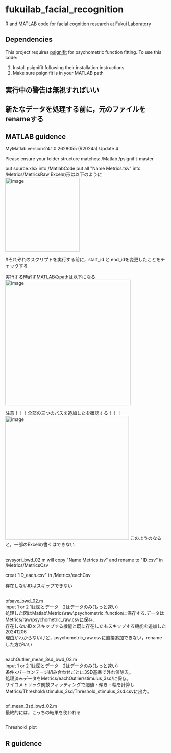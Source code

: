 # fukuilab_facial_recognition
R and MATLAB code for facial cognition research at Fukui Laboratory

## Dependencies
This project requires [psignifit](https://github.com/wichmann-lab/psignifit) for psychometric function fitting. 
To use this code:
1. Install psignifit following their installation instructions
2. Make sure psignifit is in your MATLAB path

## 実行中の警告は無視すればいい
## 新たなデータを処理する前に，元のファイルをrenameする

## MATLAB guidence
MyMatlab version:24.1.0.2628055 (R2024a) Update 4

Please ensure your folder structure matches:
/Matlab
/psignifit-master

put source.xlsx into /MatlabCode
put all "Name Metrics.tsv" into /Metrics/MetricsRaw
Excelの形は以下のように
<img width="232" alt="image" src="https://github.com/user-attachments/assets/6e11b5d1-5216-4baa-a040-0056246a1919">


#それぞれのスクリプトを実行する前に，start_id と end_idを変更したことをチェックする

実行する時必ずMATLABのpathは以下になる
<img width="392" alt="image" src="https://github.com/user-attachments/assets/d2f70bf6-72c7-40db-a4e4-964c82431f75">

注意！！！全部の三つのパスを追加したを確認する！！！
<img width="387" alt="image" src="https://github.com/user-attachments/assets/7bdea184-653c-472d-9910-77fe11d8cab6">
このようのなると，一部のExcelの書くはできない

##
tsvsyori_bwd_02.m will copy "Name Metrics.tsv" and rename to "ID.csv" in /Metrics/MetricsCsv

creat "ID_each.csv" in /Metrics/eachCsv

存在しないIDはスキップできない

##
pfsave_bwd_02.m<br>
input 1 or 2
1は図とデータ　2はデータのみ(もっと速い)<br>
処理した図はMatlab\Metrics\raw\psychometric_functionに保存する.データはMetrics/raw/psychometric_raw.csvに保存.<br>
存在しないIDをスキップする機能と既に存在したもスキップする機能を追加した20241206<br>
理由がわからないけど，psychometric_raw.csvに直接追加できない，renameした方がいい<br>

##
eachOutlier_mean_3sd_bwd_03.m<br>
input 1 or 2
1は図とデータ　2はデータのみ(もっと速い)<br>
条件×パーセンテージ組み合わせごとに3SD基準で外れ値除去。<br>
処理済みデータをMetrics/eachOutlier/stimulus_3sd/に保存。<br>
サイコメトリック関数フィッティングで閾値・傾き・幅を計算しMetrics/Threshold/stimulus_3sd/Threshold_stimulus_3sd.csvに出力。<br>

##
pf_mean_3sd_bwd_02.m<br>
最終的には，こっちの結果を使われる

##
Threshold_plot

## R guidence
